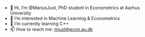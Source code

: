 - 👋 Hi, I’m @MariusJust, PhD student in Econometrics at Aarhus University
- 👀 I’m interested in Machine Learning & Econometrics
- 🌱 I’m currently learning C++
- 📫 How to reach me: mjust@econ.au.dk


<!---
MariusJust/MariusJust is a ✨ special ✨ repository because its `README.md` (this file) appears on your GitHub profile.
You can click the Preview link to take a look at your changes.
--->

